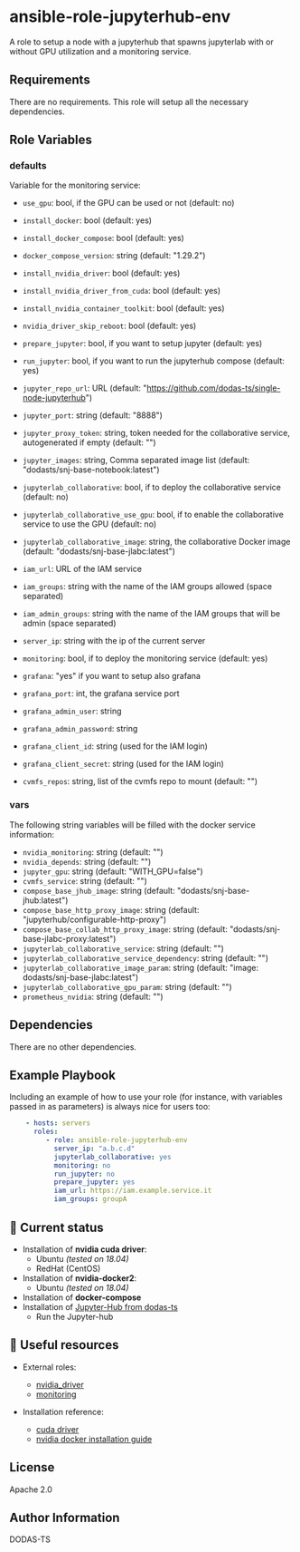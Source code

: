 # ansible-role-jupyterhub-env

A role to setup a node with a jupyterhub that spawns jupyterlab with or without GPU utilization and a monitoring service.

Requirements
------------

There are no requirements. This role will setup all the necessary dependencies.

Role Variables
--------------

### defaults

Variable for the monitoring service:

- `use_gpu`: bool, if the GPU can be used or not (default: no)
- `install_docker`: bool (default: yes)
- `install_docker_compose`: bool (default: yes)
- `docker_compose_version`: string (default: "1.29.2")
- `install_nvidia_driver`: bool (default: yes)
- `install_nvidia_driver_from_cuda`: bool (default: yes)
- `install_nvidia_container_toolkit`: bool (default: yes)
- `nvidia_driver_skip_reboot`: bool (default: yes)

- `prepare_jupyter`: bool, if you want to setup jupyter (default: yes)
- `run_jupyter`: bool, if you want to run the jupyterhub compose (default: yes)
- `jupyter_repo_url`: URL (default: "https://github.com/dodas-ts/single-node-jupyterhub")
- `jupyter_port`: string (default: "8888")
- `jupyter_proxy_token`: string, token needed for the collaborative service, autogenerated if empty (default: "")
- `jupyter_images`: string, Comma separated image list (default: "dodasts/snj-base-notebook:latest")
- `jupyterlab_collaborative`: bool, if to deploy the collaborative service (default: no)
- `jupyterlab_collaborative_use_gpu`: bool, if to enable the collaborative service to use the GPU (default: no)
- `jupyterlab_collaborative_image`: string, the collaborative Docker image (default: "dodasts/snj-base-jlabc:latest")
- `iam_url`: URL of the IAM service
- `iam_groups`: string with the name of the IAM groups allowed (space separated)
- `iam_admin_groups`: string with the name of the IAM groups that will be admin (space separated)
- `server_ip`: string with the ip of the current server
- `monitoring`: bool, if to deploy the monitoring service (default: yes)
- `grafana`:  "yes" if you want to setup also grafana
- `grafana_port`:  int, the grafana service port
- `grafana_admin_user`:  string
- `grafana_admin_password`:  string
- `grafana_client_id`:  string (used for the IAM login)
- `grafana_client_secret`:  string (used for the IAM login)
- `cvmfs_repos`: string, list of the cvmfs repo to mount (default: "")

### vars

The following string variables will be filled with the docker service information:

- `nvidia_monitoring`: string (default: "")
- `nvidia_depends`: string (default: "")
- `jupyter_gpu`: string (default: "WITH_GPU=false")
- `cvmfs_service`: string (default: "")
- `compose_base_jhub_image`: string (default: "dodasts/snj-base-jhub:latest")
- `compose_base_http_proxy_image`: string (default: "jupyterhub/configurable-http-proxy")
- `compose_base_collab_http_proxy_image`: string (default: "dodasts/snj-base-jlabc-proxy:latest")
- `jupyterlab_collaborative_service`: string (default: "")
- `jupyterlab_collaborative_service_dependency`: string (default: "")
- `jupyterlab_collaborative_image_param`: string (default: "image: dodasts/snj-base-jlabc:latest")
- `jupyterlab_collaborative_gpu_param`: string (default: "")
- `prometheus_nvidia`: string (default: "")

Dependencies
------------

There are no other dependencies.

Example Playbook
----------------

Including an example of how to use your role (for instance, with variables passed in as parameters) is always nice for users too:

```yaml
    - hosts: servers
      roles:
         - role: ansible-role-jupyterhub-env
           server_ip: "a.b.c.d"
           jupyterlab_collaborative: yes 
           monitoring: no 
           run_jupyter: no 
           prepare_jupyter: yes 
           iam_url: https://iam.example.service.it 
           iam_groups: groupA

```

## :paperclip: Current status

* Installation of **nvidia cuda driver**:
  * Ubuntu *(tested on 18.04)*
  * RedHat (CentOS)
* Installation of **nvidia-docker2**:
  * Ubuntu *(tested on 18.04)*
* Installation of **docker-compose**
* Installation of [Jupyter-Hub from dodas-ts](https://github.com/dodas-ts/single-node-jupyterhub)
  * Run the Jupyter-hub

## :link: Useful resources

* External roles:
  * [nvidia_driver](https://github.com/NVIDIA/ansible-role-nvidia-driver)
  * [monitoring](https://github.com/DODAS-TS/ansible-role-monitoring)

* Installation reference:
  * [cuda driver](https://docs.nvidia.com/datacenter/tesla/tesla-installation-notes/index.html)
  * [nvidia docker installation guide](https://docs.nvidia.com/datacenter/cloud-native/container-toolkit/install-guide.html#docker)

License
-------

Apache 2.0

Author Information
------------------

DODAS-TS

